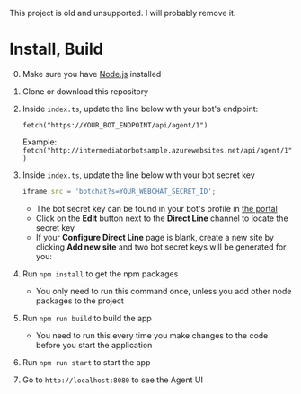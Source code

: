 This project is old and unsupported. I will probably remove it.

# Install, Build

0. Make sure you have [Node.js](https://nodejs.org) installed
1. Clone or download this repository
2. Inside `index.ts`, update the line below with your bot's endpoint:

    `fetch("https://YOUR_BOT_ENDPOINT/api/agent/1")`
    
    Example: `fetch("http://intermediatorbotsample.azurewebsites.net/api/agent/1")`

3. Inside `index.ts`, update the line below with your bot secret key

    ```js
    iframe.src = 'botchat?s=YOUR_WEBCHAT_SECRET_ID';
    ```
    
    * The bot secret key can be found in your bot's profile in
      [the portal](https://dev.botframework.com/bots)
    * Click on the **Edit** button next to the **Direct Line** channel to locate
      the secret key 
    * If your **Configure Direct Line** page is blank, create a new site by
      clicking **Add new site** and two bot secret keys will be generated for you:

4. Run `npm install` to get the npm packages 

    * You only need to run this command once, unless you add other node packages
      to the project

5. Run `npm run build` to build the app 

    * You need to run this every time you make changes to the code before you
      start the application

6. Run `npm run start` to start the app
7. Go to `http://localhost:8080` to see the Agent UI

